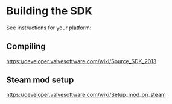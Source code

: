 # Building the SDK

See instructions for your platform:

## Compiling
https://developer.valvesoftware.com/wiki/Source_SDK_2013

## Steam mod setup
https://developer.valvesoftware.com/wiki/Setup_mod_on_steam

